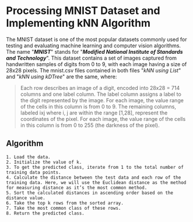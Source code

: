# Processing MNIST Dataset and Implementing kNN Algorithm
The MNIST dataset is one of the most popular datasets commonly used for testing and evaluating machine learning and computer vision algorithms. The name "**_MNIST_**" stands for "**_Modified National Institute of Standards and Technology_**". This dataset contains a set of
images captured from handwritten samples of digits from 0 to 9, with each image having a size of 28x28 pixels. The mnist.csv files contained in both files "_kNN using List_" and "_kNN using kDTree_" are the same, where:
> Each row describes an image of a digit, encoded into 28x28 = 714 columns and one label column.
> The label column assigns a label to the digit represented by the image. For each image, the value range of the cells in this column is from 0 to 9.
> The remaining columns, labeled ixj where i, j are within the range [1,28], represent the coordinates of the pixel. For each image, the value range of the cells in this column is from 0 to 255 (the darkness of the pixel).
## Algorithm
```
1. Load the data.
2. Initialize the value of k.
3. To get the predicted class, iterate from 1 to the total number of training data points.
4. Calculate the distance between the test data and each row of the training data. Here, we will use the Euclidean distance as the method for measuring distance as it’s the most common method.
5. Sort the calculated distances in ascending order based on the distance value.
6. Take the top k rows from the sorted array.
7. Take the most common class of these rows.
8. Return the predicted class.
```
